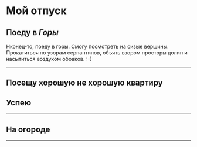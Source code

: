 # Мой отпуск

## Поеду в *Горы*
Нконец-то, поеду в горы.
Смогу посмотреть на сизые вершины.
Прокатиться по узорам серпантинов, объять взором просторы долин
и насытиться воздухом обоаков. :-)

---
## Посещу ~~хорошую~~ не хорошую квартиру


## Успею


---

## На огороде


---
